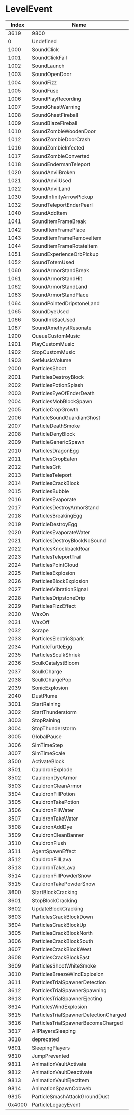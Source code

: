 # LevelEvent

Index | Name
--- | ---
3619 | 9800
0 | Undefined
1000 | SoundClick
1001 | SoundClickFail
1002 | SoundLaunch
1003 | SoundOpenDoor
1004 | SoundFizz
1005 | SoundFuse
1006 | SoundPlayRecording
1007 | SoundGhastWarning
1008 | SoundGhastFireball
1009 | SoundBlazeFireball
1010 | SoundZombieWoodenDoor
1012 | SoundZombieDoorCrash
1016 | SoundZombieInfected
1017 | SoundZombieConverted
1018 | SoundEndermanTeleport
1020 | SoundAnvilBroken
1021 | SoundAnvilUsed
1022 | SoundAnvilLand
1030 | SoundInfinityArrowPickup
1032 | SoundTeleportEnderPearl
1040 | SoundAddItem
1041 | SoundItemFrameBreak
1042 | SoundItemFramePlace
1043 | SoundItemFrameRemoveItem
1044 | SoundItemFrameRotateItem
1051 | SoundExperienceOrbPickup
1052 | SoundTotemUsed
1060 | SoundArmorStandBreak
1061 | SoundArmorStandHit
1062 | SoundArmorStandLand
1063 | SoundArmorStandPlace
1064 | SoundPointedDripstoneLand
1065 | SoundDyeUsed
1066 | SoundInkSacUsed
1067 | SoundAmethystResonate
1900 | QueueCustomMusic
1901 | PlayCustomMusic
1902 | StopCustomMusic
1903 | SetMusicVolume
2000 | ParticlesShoot
2001 | ParticlesDestroyBlock
2002 | ParticlesPotionSplash
2003 | ParticlesEyeOfEnderDeath
2004 | ParticlesMobBlockSpawn
2005 | ParticleCropGrowth
2006 | ParticleSoundGuardianGhost
2007 | ParticleDeathSmoke
2008 | ParticleDenyBlock
2009 | ParticleGenericSpawn
2010 | ParticlesDragonEgg
2011 | ParticlesCropEaten
2012 | ParticlesCrit
2013 | ParticlesTeleport
2014 | ParticlesCrackBlock
2015 | ParticlesBubble
2016 | ParticlesEvaporate
2017 | ParticlesDestroyArmorStand
2018 | ParticlesBreakingEgg
2019 | ParticleDestroyEgg
2020 | ParticlesEvaporateWater
2021 | ParticlesDestroyBlockNoSound
2022 | ParticlesKnockbackRoar
2023 | ParticlesTeleportTrail
2024 | ParticlesPointCloud
2025 | ParticlesExplosion
2026 | ParticlesBlockExplosion
2027 | ParticlesVibrationSignal
2028 | ParticlesDripstoneDrip
2029 | ParticlesFizzEffect
2030 | WaxOn
2031 | WaxOff
2032 | Scrape
2033 | ParticlesElectricSpark
2034 | ParticleTurtleEgg
2035 | ParticlesSculkShriek
2036 | SculkCatalystBloom
2037 | SculkCharge
2038 | SculkChargePop
2039 | SonicExplosion
2040 | DustPlume
3001 | StartRaining
3002 | StartThunderstorm
3003 | StopRaining
3004 | StopThunderstorm
3005 | GlobalPause
3006 | SimTimeStep
3007 | SimTimeScale
3500 | ActivateBlock
3501 | CauldronExplode
3502 | CauldronDyeArmor
3503 | CauldronCleanArmor
3504 | CauldronFillPotion
3505 | CauldronTakePotion
3506 | CauldronFillWater
3507 | CauldronTakeWater
3508 | CauldronAddDye
3509 | CauldronCleanBanner
3510 | CauldronFlush
3511 | AgentSpawnEffect
3512 | CauldronFillLava
3513 | CauldronTakeLava
3514 | CauldronFillPowderSnow
3515 | CauldronTakePowderSnow
3600 | StartBlockCracking
3601 | StopBlockCracking
3602 | UpdateBlockCracking
3603 | ParticlesCrackBlockDown
3604 | ParticlesCrackBlockUp
3605 | ParticlesCrackBlockNorth
3606 | ParticlesCrackBlockSouth
3607 | ParticlesCrackBlockWest
3608 | ParticlesCrackBlockEast
3609 | ParticlesShootWhiteSmoke
3610 | ParticlesBreezeWindExplosion
3611 | ParticlesTrialSpawnerDetection
3612 | ParticlesTrialSpawnerSpawning
3613 | ParticlesTrialSpawnerEjecting
3614 | ParticlesWindExplosion
3615 | ParticlesTrialSpawnerDetectionCharged
3616 | ParticlesTrialSpawnerBecomeCharged
3617 | AllPlayersSleeping
3618 | deprecated
9801 | SleepingPlayers
9810 | JumpPrevented
9811 | AnimationVaultActivate
9812 | AnimationVaultDeactivate
9813 | AnimationVaultEjectItem
9814 | AnimationSpawnCobweb
9815 | ParticleSmashAttackGroundDust
0x4000 | ParticleLegacyEvent